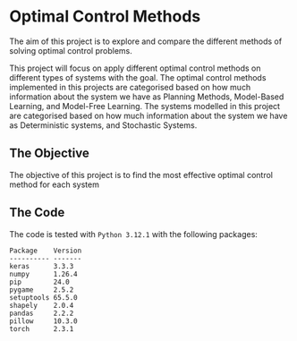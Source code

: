 # Optimal Control Methods

The aim of this project is to explore and compare the different methods of solving optimal control problems.

This project will focus on apply different optimal control methods on different types of systems with the goal.
The optimal control methods implemented in this projects are categorised based on how much information about the system we have as Planning Methods, Model-Based Learning, and Model-Free Learning.
The systems modelled in this project are categorised based on how much information about the system we have as Deterministic systems, and Stochastic Systems.



## The Objective

The objective of this project is to find the most effective optimal control method for each system 


## The Code

The code is tested with `Python 3.12.1` with the following packages:
```
Package    Version
---------- -------
keras      3.3.3
numpy      1.26.4
pip        24.0
pygame     2.5.2
setuptools 65.5.0
shapely    2.0.4
pandas     2.2.2
pillow     10.3.0
torch      2.3.1
```
